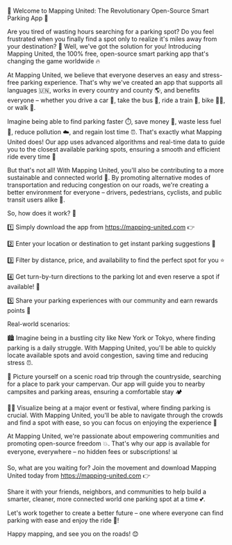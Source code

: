 🚀 Welcome to Mapping United: The Revolutionary Open-Source Smart Parking App 🚀

Are you tired of wasting hours searching for a parking spot? Do you feel frustrated when you finally find a spot only to realize it's miles away from your destination? 🤯 Well, we've got the solution for you! Introducing Mapping United, the 100% free, open-source smart parking app that's changing the game worldwide 🔥

At Mapping United, we believe that everyone deserves an easy and stress-free parking experience. That's why we've created an app that supports all languages 🇺🇳, works in every country and county 🌎, and benefits everyone – whether you drive a car 🚗, take the bus 🚌, ride a train 🚂, bike 🚴‍♀️, or walk 👣.

Imagine being able to find parking faster ⏱️, save money 💸, waste less fuel 🔋, reduce pollution ☁️, and regain lost time ⏰. That's exactly what Mapping United does! Our app uses advanced algorithms and real-time data to guide you to the closest available parking spots, ensuring a smooth and efficient ride every time 🚀

But that's not all! With Mapping United, you'll also be contributing to a more sustainable and connected world 🌟. By promoting alternative modes of transportation and reducing congestion on our roads, we're creating a better environment for everyone – drivers, pedestrians, cyclists, and public transit users alike 🌈.

So, how does it work? 🤔

1️⃣ Simply download the app from https://mapping-united.com 👉

2️⃣ Enter your location or destination to get instant parking suggestions 📍

3️⃣ Filter by distance, price, and availability to find the perfect spot for you ⭐️

4️⃣ Get turn-by-turn directions to the parking lot and even reserve a spot if available! 📅

5️⃣ Share your parking experiences with our community and earn rewards points 💫

Real-world scenarios:

🏙️ Imagine being in a bustling city like New York or Tokyo, where finding parking is a daily struggle. With Mapping United, you'll be able to quickly locate available spots and avoid congestion, saving time and reducing stress ⏰.

🌳 Picture yourself on a scenic road trip through the countryside, searching for a place to park your campervan. Our app will guide you to nearby campsites and parking areas, ensuring a comfortable stay 🏕️

🏃‍♀️ Visualize being at a major event or festival, where finding parking is crucial. With Mapping United, you'll be able to navigate through the crowds and find a spot with ease, so you can focus on enjoying the experience 🎉

At Mapping United, we're passionate about empowering communities and promoting open-source freedom 💥. That's why our app is available for everyone, everywhere – no hidden fees or subscriptions! 📊

So, what are you waiting for? Join the movement and download Mapping United today from https://mapping-united.com 👉

Share it with your friends, neighbors, and communities to help build a smarter, cleaner, more connected world one parking spot at a time 💕.

Let's work together to create a better future – one where everyone can find parking with ease and enjoy the ride 🚀!

Happy mapping, and see you on the roads! 😊